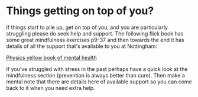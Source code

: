 # Things getting on top of you?
<script src="../constants.js" defer></script>
If things start to pile up, get on top of you, and you are particularly struggling please do seek help and support. The following flick book has some great mindfulness exercises p9-37 and then towards the end it has details of all the support that's available to you at Nottingham:

<a href=YELLOWBOOK>Physics yellow book of mental health</a>

If you've struggled with stress in the past perhaps have a quick look at the mindfulness section (prevention is always better than cure). Then make a mental note that there are details here of available support so you can come back to it when you need extra help.
